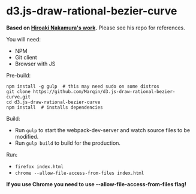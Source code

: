 d3.js-draw-rational-bezier-curve
===========================================

**Based on [Hiroaki Nakamura's work](https://github.com/hnakamur/d3.js-draw-arc-with-rational-bezier-example).** Please see his repo for references.

You will need:
* NPM
* Git client
* Browser with JS

Pre-build:
```
npm install -g gulp  # this may need sudo on some distros
git clone https://github.com/Marqin/d3.js-draw-rational-bezier-curve.git
cd d3.js-draw-rational-bezier-curve
npm install  # installs dependencies
```
Build:

* Run ```gulp``` to start the webpack-dev-server and watch source files to be modified.
* Run ```gulp build``` to build for the production.

Run:
* ```firefox index.html```
* ```chrome --allow-file-access-from-files index.html```

**If you use Chrome you need to use --allow-file-access-from-files flag!**
